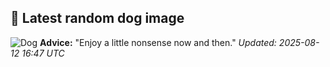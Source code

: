 ## 🐶 Latest random dog image
![Dog](https://images.dog.ceo/breeds/schnauzer-giant/n02097130_5840.jpg)
**Advice:** "Enjoy a little nonsense now and then."
*Updated: 2025-08-12 16:47 UTC*
